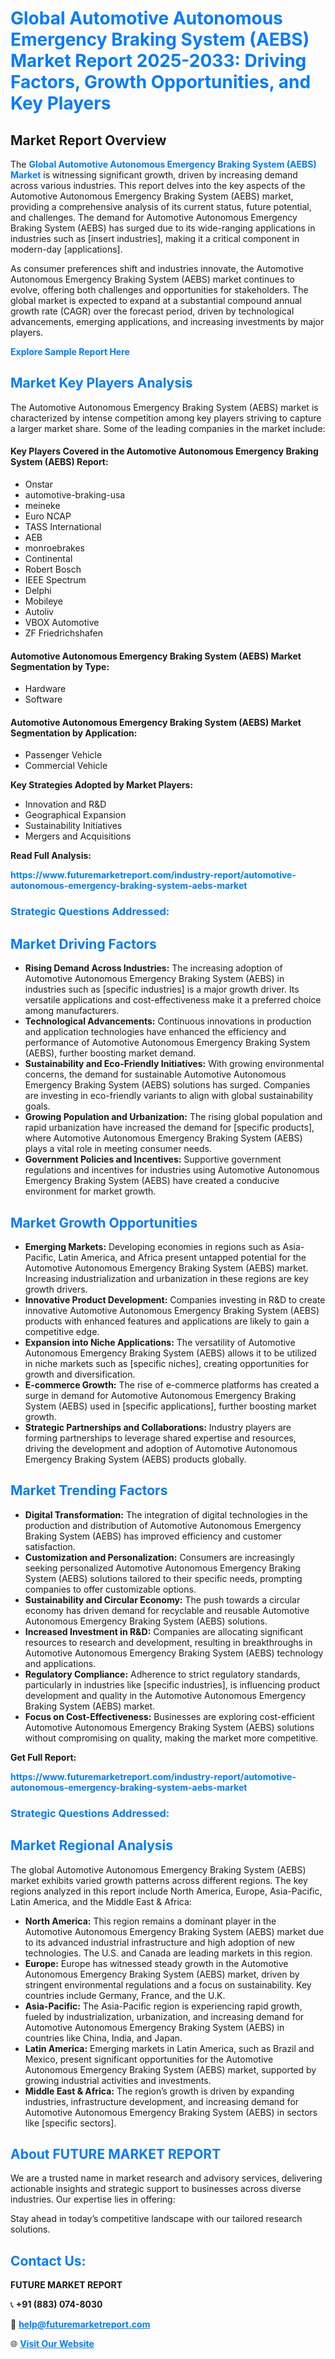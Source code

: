 <h1 style="color: #007BFF;">Global Automotive Autonomous Emergency Braking System (AEBS) Market Report 2025-2033: Driving Factors, Growth Opportunities, and Key Players</h1>

<section id="overview">
<h2>Market Report Overview</h2>
<p>The <a href="https://www.futuremarketreport.com/industry-report/automotive-autonomous-emergency-braking-system-aebs-market" style="color: #007BFF; text-decoration: none;"><strong>Global Automotive Autonomous Emergency Braking System (AEBS) Market</strong></a> is witnessing significant growth, driven by increasing demand across various industries. This report delves into the key aspects of the Automotive Autonomous Emergency Braking System (AEBS) market, providing a comprehensive analysis of its current status, future potential, and challenges. The demand for Automotive Autonomous Emergency Braking System (AEBS) has surged due to its wide-ranging applications in industries such as [insert industries], making it a critical component in modern-day [applications].</p>
<p>As consumer preferences shift and industries innovate, the Automotive Autonomous Emergency Braking System (AEBS) market continues to evolve, offering both challenges and opportunities for stakeholders. The global market is expected to expand at a substantial compound annual growth rate (CAGR) over the forecast period, driven by technological advancements, emerging applications, and increasing investments by major players.</p>
</section>

<section id="overview">
<p><a href="https://www.futuremarketreport.com/request-sample/reportId=41250" style="color: #007BFF; text-decoration: none;"><strong>Explore Sample Report Here</strong></a></p>
</section>

<section id="key-players">
<h2 style="color: #007BFF;">Market Key Players Analysis</h2>
<p>The Automotive Autonomous Emergency Braking System (AEBS) market is characterized by intense competition among key players striving to capture a larger market share. Some of the leading companies in the market include:</p>
<h4>Key Players Covered in the Automotive Autonomous Emergency Braking System (AEBS) Report:</h4>
<ul><li>Onstar</li><li>automotive-braking-usa</li><li>meineke</li><li>Euro NCAP</li><li>TASS International</li><li>AEB</li><li>monroebrakes</li><li>Continental</li><li>Robert Bosch</li><li>IEEE Spectrum</li><li>Delphi</li><li>Mobileye</li><li>Autoliv</li><li>VBOX Automotive</li><li>ZF Friedrichshafen</li></ul>
<h4>Automotive Autonomous Emergency Braking System (AEBS) Market Segmentation by Type:</h4>
<ul><li>Hardware</li><li>Software</li></ul>

<h4>Automotive Autonomous Emergency Braking System (AEBS) Market Segmentation by Application:</h4>
<ul><li>Passenger Vehicle</li><li>Commercial Vehicle</li></ul>
<p><strong>Key Strategies Adopted by Market Players:</strong></p>
<ul>
<li>Innovation and R&D</li>
<li>Geographical Expansion</li>
<li>Sustainability Initiatives</li>
<li>Mergers and Acquisitions</li>
</ul>
</section>

<section>
<p><strong>Read Full Analysis: </strong></p><a href="https://www.futuremarketreport.com/industry-report/automotive-autonomous-emergency-braking-system-aebs-market" style="color: #007BFF; text-decoration: none;"><strong>https://www.futuremarketreport.com/industry-report/automotive-autonomous-emergency-braking-system-aebs-market</strong></a>
<h3 style="color: #007BFF;">Strategic Questions Addressed:</h3>
</section>

<section id="driving-factors">
<h2 style="color: #007BFF;">Market Driving Factors</h2>
<ul>
<li><strong>Rising Demand Across Industries:</strong> The increasing adoption of Automotive Autonomous Emergency Braking System (AEBS) in industries such as [specific industries] is a major growth driver. Its versatile applications and cost-effectiveness make it a preferred choice among manufacturers.</li>
<li><strong>Technological Advancements:</strong> Continuous innovations in production and application technologies have enhanced the efficiency and performance of Automotive Autonomous Emergency Braking System (AEBS), further boosting market demand.</li>
<li><strong>Sustainability and Eco-Friendly Initiatives:</strong> With growing environmental concerns, the demand for sustainable Automotive Autonomous Emergency Braking System (AEBS) solutions has surged. Companies are investing in eco-friendly variants to align with global sustainability goals.</li>
<li><strong>Growing Population and Urbanization:</strong> The rising global population and rapid urbanization have increased the demand for [specific products], where Automotive Autonomous Emergency Braking System (AEBS) plays a vital role in meeting consumer needs.</li>
<li><strong>Government Policies and Incentives:</strong> Supportive government regulations and incentives for industries using Automotive Autonomous Emergency Braking System (AEBS) have created a conducive environment for market growth.</li>
</ul>
</section>

<section id="growth-opportunities">
<h2 style="color: #007BFF;">Market Growth Opportunities</h2>
<ul>
<li><strong>Emerging Markets:</strong> Developing economies in regions such as Asia-Pacific, Latin America, and Africa present untapped potential for the Automotive Autonomous Emergency Braking System (AEBS) market. Increasing industrialization and urbanization in these regions are key growth drivers.</li>
<li><strong>Innovative Product Development:</strong> Companies investing in R&D to create innovative Automotive Autonomous Emergency Braking System (AEBS) products with enhanced features and applications are likely to gain a competitive edge.</li>
<li><strong>Expansion into Niche Applications:</strong> The versatility of Automotive Autonomous Emergency Braking System (AEBS) allows it to be utilized in niche markets such as [specific niches], creating opportunities for growth and diversification.</li>
<li><strong>E-commerce Growth:</strong> The rise of e-commerce platforms has created a surge in demand for Automotive Autonomous Emergency Braking System (AEBS) used in [specific applications], further boosting market growth.</li>
<li><strong>Strategic Partnerships and Collaborations:</strong> Industry players are forming partnerships to leverage shared expertise and resources, driving the development and adoption of Automotive Autonomous Emergency Braking System (AEBS) products globally.</li>
</ul>
</section>

<section id="trending-factors">
<h2 style="color: #007BFF;">Market Trending Factors</h2>
<ul>
<li><strong>Digital Transformation:</strong> The integration of digital technologies in the production and distribution of Automotive Autonomous Emergency Braking System (AEBS) has improved efficiency and customer satisfaction.</li>
<li><strong>Customization and Personalization:</strong> Consumers are increasingly seeking personalized Automotive Autonomous Emergency Braking System (AEBS) solutions tailored to their specific needs, prompting companies to offer customizable options.</li>
<li><strong>Sustainability and Circular Economy:</strong> The push towards a circular economy has driven demand for recyclable and reusable Automotive Autonomous Emergency Braking System (AEBS) solutions.</li>
<li><strong>Increased Investment in R&D:</strong> Companies are allocating significant resources to research and development, resulting in breakthroughs in Automotive Autonomous Emergency Braking System (AEBS) technology and applications.</li>
<li><strong>Regulatory Compliance:</strong> Adherence to strict regulatory standards, particularly in industries like [specific industries], is influencing product development and quality in the Automotive Autonomous Emergency Braking System (AEBS) market.</li>
<li><strong>Focus on Cost-Effectiveness:</strong> Businesses are exploring cost-efficient Automotive Autonomous Emergency Braking System (AEBS) solutions without compromising on quality, making the market more competitive.</li>
</ul>
</section>

<section>
<p><strong>Get Full Report: </strong></p><a href="https://www.futuremarketreport.com/industry-report/automotive-autonomous-emergency-braking-system-aebs-market" style="color: #007BFF; text-decoration: none;"><strong>https://www.futuremarketreport.com/industry-report/automotive-autonomous-emergency-braking-system-aebs-market</strong></a>
<h3 style="color: #007BFF;">Strategic Questions Addressed:</h3>
</section>


<section id="regional-analysis">
<h2 style="color: #007BFF;">Market Regional Analysis</h2>
<p>The global Automotive Autonomous Emergency Braking System (AEBS) market exhibits varied growth patterns across different regions. The key regions analyzed in this report include North America, Europe, Asia-Pacific, Latin America, and the Middle East & Africa:</p>
<ul>
<li><strong>North America:</strong> This region remains a dominant player in the Automotive Autonomous Emergency Braking System (AEBS) market due to its advanced industrial infrastructure and high adoption of new technologies. The U.S. and Canada are leading markets in this region.</li>
<li><strong>Europe:</strong> Europe has witnessed steady growth in the Automotive Autonomous Emergency Braking System (AEBS) market, driven by stringent environmental regulations and a focus on sustainability. Key countries include Germany, France, and the U.K.</li>
<li><strong>Asia-Pacific:</strong> The Asia-Pacific region is experiencing rapid growth, fueled by industrialization, urbanization, and increasing demand for Automotive Autonomous Emergency Braking System (AEBS) in countries like China, India, and Japan.</li>
<li><strong>Latin America:</strong> Emerging markets in Latin America, such as Brazil and Mexico, present significant opportunities for the Automotive Autonomous Emergency Braking System (AEBS) market, supported by growing industrial activities and investments.</li>
<li><strong>Middle East & Africa:</strong> The region’s growth is driven by expanding industries, infrastructure development, and increasing demand for Automotive Autonomous Emergency Braking System (AEBS) in sectors like [specific sectors].</li>
</ul>
</section>

<footer>
<h2 style="color: #007BFF;">About FUTURE MARKET REPORT</h2>
<p>We are a trusted name in market research and advisory services, delivering actionable insights and strategic support to businesses across diverse industries. Our expertise lies in offering:</p>

<p>Stay ahead in today’s competitive landscape with our tailored research solutions.</p>

<h2 style="color: #007BFF;">Contact Us:</h2>
<p><strong>FUTURE MARKET REPORT</strong></p>
<p>📞 <strong>+91 (883) 074-8030</strong></p>
<p>📧 <strong><a href="mailto:help@futuremarketreport.com" style="color: #007BFF;">help@futuremarketreport.com</a></strong></p>
<p>🌐 <strong><a href="https://www.futuremarketreport.com/" style="color: #007BFF;">Visit Our Website</a></strong></p>
</footer>
